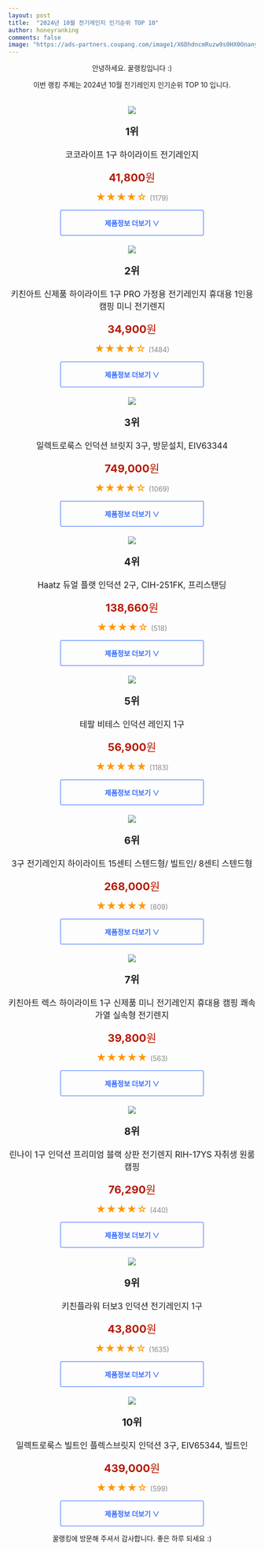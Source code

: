 ```yaml
---
layout: post
title:  "2024년 10월 전기레인지 인기순위 TOP 10"
author: honeyranking
comments: false
image: "https://ads-partners.coupang.com/image1/X6DhdncmRuzw9s0HX0OnanybJoszjYvnqZTcRlVlAIDuH4KXAdyob8qrjuTdmuw1WgQaiVkysTgqtiCWZkkiWQpnBOPbLxSZ9ei8WgxdQFGO4Rtd-iAepMXptdEZLsY2Kl9l7k3oDOAwjNZmFZUQooUvcOnqh1Zb9SXoPWZEhFkcwmW3iUZKR39N8GSg2CeF7FUb23GeqqNofXLwzqXuTRrox4ntXJEApTvTELV0SCPI5LMze2gRi8pwTrLQ_ZkfCXMRIyu0G1352h6vue_xrXfOnjX3MdH4r6EevSbGFftiXHHW4NssPrg="
---
```

<p style="text-align: center;">안녕하세요. 꿀랭킹입니다 :)</p>
<p style="text-align: center;">이번 랭킹 주제는 2024년 10월 전기레인지 인기순위 TOP 10 입니다.</p><center><img src="https://ads-partners.coupang.com/image1/X6DhdncmRuzw9s0HX0OnanybJoszjYvnqZTcRlVlAIDuH4KXAdyob8qrjuTdmuw1WgQaiVkysTgqtiCWZkkiWQpnBOPbLxSZ9ei8WgxdQFGO4Rtd-iAepMXptdEZLsY2Kl9l7k3oDOAwjNZmFZUQooUvcOnqh1Zb9SXoPWZEhFkcwmW3iUZKR39N8GSg2CeF7FUb23GeqqNofXLwzqXuTRrox4ntXJEApTvTELV0SCPI5LMze2gRi8pwTrLQ_ZkfCXMRIyu0G1352h6vue_xrXfOnjX3MdH4r6EevSbGFftiXHHW4NssPrg=" style="margin-top:20px" /></center><p style="text-align: center; font-size: 20px"><b>1위</b></p><p style="text-align: center; font-size: 17px">코코라이프 1구 하이라이트 전기레인지</p><p style="text-align: center;"><span style="color: #b61800; font-size: 22px;"><b>41,800</b>원</span></p><p style="text-align: center;"><span style="color: #ff9600; font-size: 20px;">★★★★☆ </span><span style="color: #878787;">(1179)</span></p><center><a href="https://link.coupang.com/re/AFFSDP?lptag=AF3899140&subid=honeyrank&pageKey=33011413&itemId=124184169&vendorItemId=84924196441&traceid=V0-153-3d44c15804c9c9a5&requestid=20241030090000703121865579&token=31850C%7CMIXED"><div style="font-size: 14px; display: inline-block; padding: 15px 90px; color: #346aff; border-radius: 2px; border: 1px solid #346aff; cursor: pointer;"><b>제품정보 더보기 &or;</b></div></a></center><center><img src="https://ads-partners.coupang.com/image1/-VARap-IaqtlzPar-R8CeXEKEGdNxN5SFlj-EfuYVnnQxpvZy-3ZAAx2EjbUN1EgHd6KYzC0VOAKqVk6ebbOSwZaEY9OfRWdLlUwqs1h8IlECgpHzOORUdiLcqlUjTl0KREj2lfVfST5fWw2CuxDU9-QmgPmgQdZTQMwWSXJGo35kvEFeBACSJY9yoCQFXq1rUgfU-nzMys3z67jECu-ODYOMXL14yVVIoWsE0EYVYxdb-6M0jfidZk-uuNxBsJhODQpnZNoUd0NXimTv71hmooZm1CVjWl27Dv3C5JL3mnbhyEx8TvGZFI=" style="margin-top:20px" /></center><p style="text-align: center; font-size: 20px"><b>2위</b></p><p style="text-align: center; font-size: 17px">키친아트 신제품 하이라이트 1구 PRO 가정용 전기레인지 휴대용 1인용 캠핑 미니 전기렌지</p><p style="text-align: center;"><span style="color: #b61800; font-size: 22px;"><b>34,900</b>원</span></p><p style="text-align: center;"><span style="color: #ff9600; font-size: 20px;">★★★★☆ </span><span style="color: #878787;">(1484)</span></p><center><a href="https://link.coupang.com/re/AFFSDP?lptag=AF3899140&subid=honeyrank&pageKey=8207873346&itemId=23548650473&vendorItemId=90574721803&traceid=V0-153-f0c25741d4b34d7e&requestid=20241030090000703121865579&token=31850C%7CMIXED"><div style="font-size: 14px; display: inline-block; padding: 15px 90px; color: #346aff; border-radius: 2px; border: 1px solid #346aff; cursor: pointer;"><b>제품정보 더보기 &or;</b></div></a></center><center><img src="https://ads-partners.coupang.com/image1/-sd3KS-ydQ-E2OHH-tE1A56nv_QNhfE_MJyl67mCBpitbGJ5ofi4pDEBJ0GPmshIt8fMz3krRpqEXyJbp2TjHWHdjxtEEofDoFjF6PwCiSVwWZ3KPYldMRlSKDRoICIgMzpPc-gVcw7tarbQWw1hGsSLWnJyqH9zi2os9Zivb9dGhdPSxZQoVX78eoo_lZb9YyJpWnAH5C4eUkg8tGecqgFPOXDYLnlz5Td25oPHo02m585lR2odGB9jmbB1DJMhIOjAJExak_ZqK9ycpuWS5PNZ_n8Q5C7zkilvkkANrw==" style="margin-top:20px" /></center><p style="text-align: center; font-size: 20px"><b>3위</b></p><p style="text-align: center; font-size: 17px">일렉트로룩스 인덕션 브릿지 3구, 방문설치, EIV63344</p><p style="text-align: center;"><span style="color: #b61800; font-size: 22px;"><b>749,000</b>원</span></p><p style="text-align: center;"><span style="color: #ff9600; font-size: 20px;">★★★★☆ </span><span style="color: #878787;">(1069)</span></p><center><a href="https://link.coupang.com/re/AFFSDP?lptag=AF3899140&subid=honeyrank&pageKey=6900013954&itemId=16592160687&vendorItemId=83777275279&traceid=V0-153-a2243860cb2696cf&clickBeacon=e865fc90-9651-11ef-b0c2-d7bb99b1d075%7E3&requestid=20241030090000703121865579&token=31850C%7CMIXED"><div style="font-size: 14px; display: inline-block; padding: 15px 90px; color: #346aff; border-radius: 2px; border: 1px solid #346aff; cursor: pointer;"><b>제품정보 더보기 &or;</b></div></a></center><center><img src="https://ads-partners.coupang.com/image1/ODRAPtyeCJlXcnK4OFhiL7KabbCvPjua0Q0S0b70aVzJg7wv4jvz_qy_Y3Z_DOfsTVwp8b2SxRjfO_rzjLxlFMlKOIJDpfHq1bQ1Avc1ZG7K3z2ktveejGsnHm9XjJonXh9xa7xJ_rv_cE56chx3bFa_55wF-WgcLKM1tN07-8r6b11h4gUnp4JanM0z1bQoJZqzV-C-eegiIwRtKC5MrEqbBXRnysdsX9S056v3sUrKpfXRhAfiVBNpSD2-1PQNIC9EJDW_5OqKhGfMKWMqX89_095ShrqvOsipBR1J" style="margin-top:20px" /></center><p style="text-align: center; font-size: 20px"><b>4위</b></p><p style="text-align: center; font-size: 17px">Haatz 듀얼 플랫 인덕션 2구, CIH-251FK, 프리스탠딩</p><p style="text-align: center;"><span style="color: #b61800; font-size: 22px;"><b>138,660</b>원</span></p><p style="text-align: center;"><span style="color: #ff9600; font-size: 20px;">★★★★☆ </span><span style="color: #878787;">(518)</span></p><center><a href="https://link.coupang.com/re/AFFSDP?lptag=AF3899140&subid=honeyrank&pageKey=6400904065&itemId=13684538239&vendorItemId=89455786626&traceid=V0-153-9887631f9be3503f&clickBeacon=e865fc90-9651-11ef-b67f-99f88839174d%7E3&requestid=20241030090000703121865579&token=31850C%7CMIXED"><div style="font-size: 14px; display: inline-block; padding: 15px 90px; color: #346aff; border-radius: 2px; border: 1px solid #346aff; cursor: pointer;"><b>제품정보 더보기 &or;</b></div></a></center><center><img src="https://ads-partners.coupang.com/image1/Zt_ZtbkDUYjGlI70ZqpHCC78Z8YM9pPZgLz9DgigbkUev-DOUglhry80OB0YWjPDlknB-yKeqmQ6HbHmp_VW-h_ZhY7tz8WXDAhsgSyKzRcHqNAJjh1FJMAw7ctQqCMj56qfy7xNQ7mXF96ffW5CsujTBpSY7Y2gcVBgZ9GIWc9F_FCvDiszhh-PLAH5vnv2LI7OTpEifoH1D37NDhp7mvORSvD9pnrE6mhj8GRmkbZNXQ7JYFTbrVloV7nGBTb8To4IXaGQUFr45zjVomFiR21HrNh9jgx4koU=" style="margin-top:20px" /></center><p style="text-align: center; font-size: 20px"><b>5위</b></p><p style="text-align: center; font-size: 17px">테팔 비테스 인덕션 레인지 1구</p><p style="text-align: center;"><span style="color: #b61800; font-size: 22px;"><b>56,900</b>원</span></p><p style="text-align: center;"><span style="color: #ff9600; font-size: 20px;">★★★★★ </span><span style="color: #878787;">(1183)</span></p><center><a href="https://link.coupang.com/re/AFFSDP?lptag=AF3899140&subid=honeyrank&pageKey=5144316137&itemId=7059277149&vendorItemId=74351343442&traceid=V0-153-f9b9f9d7a1e85109&requestid=20241030090000703121865579&token=31850C%7CMIXED"><div style="font-size: 14px; display: inline-block; padding: 15px 90px; color: #346aff; border-radius: 2px; border: 1px solid #346aff; cursor: pointer;"><b>제품정보 더보기 &or;</b></div></a></center><center><img src="https://ads-partners.coupang.com/image1/5GUWp_hn7x9-ssoe5MfOTXEp-GLhfx4bTpnqQ6E7XnPurKGHSjk8lBEBoDwx6kXMH06UKN-Sjhf_MCxY6B1zAUQf2te0kiHz2TpKdHSdZdON6TRbXYjpbM77FrzP9xGD3ihrjSxGHGvzoUvb6kiERwgrNsJkIWP90zmqPCgV7PCmUvd25JLLDDUlUDVRQ5K90E-gOr5-qS07wwNMK0uRhRLMaZo6HpDAWKTHCNxXmKrRCwvW_FNQsAxhm24ehlydtlk_Ti_nS3vlgV2E28HJCA8rd6ht9R8w81EGbx6Vw7ukXPUb6qE35g0ErfQDuw==" style="margin-top:20px" /></center><p style="text-align: center; font-size: 20px"><b>6위</b></p><p style="text-align: center; font-size: 17px">3구 전기레인지 하이라이트 15센티 스텐드형/ 빌트인/ 8센티 스텐드형</p><p style="text-align: center;"><span style="color: #b61800; font-size: 22px;"><b>268,000</b>원</span></p><p style="text-align: center;"><span style="color: #ff9600; font-size: 20px;">★★★★★ </span><span style="color: #878787;">(809)</span></p><center><a href="https://link.coupang.com/re/AFFSDP?lptag=AF3899140&subid=honeyrank&pageKey=8223010920&itemId=23640644811&vendorItemId=90666062629&traceid=V0-153-36a2b8866fd2bd46&clickBeacon=e865fc90-9651-11ef-831b-4b1d56202d59%7E3&requestid=20241030090000703121865579&token=31850C%7CMIXED"><div style="font-size: 14px; display: inline-block; padding: 15px 90px; color: #346aff; border-radius: 2px; border: 1px solid #346aff; cursor: pointer;"><b>제품정보 더보기 &or;</b></div></a></center><center><img src="https://ads-partners.coupang.com/image1/QnEF77FjdW1EDDNhQngwfi4x2DGMumtYKXfy2_wpkvN5m3CoVfclKugXgqlyNC3GPxGs2rQuP8OXVW0P0eXfRK6FRrThdEORLe7Y7RsrUgKbjWUu8CyHHwxasjL555o7Dw56O0yFY8fZillmmcHTlBgjc5CmwXHjaWFY154HJZ_bMtD9kb-l52mRS2FCuS4l7zhn7mrGypkUx1Fj73MuCiehnLqakm1lU3eValRbI3_9-bOteaK5xMiO4oKEwcn-FYsqgJ49dhWu--2CxggvaJu6jd6XDvlBQxfjXfJBOBeNWJpAsVbZ205l" style="margin-top:20px" /></center><p style="text-align: center; font-size: 20px"><b>7위</b></p><p style="text-align: center; font-size: 17px">키친아트 렉스 하이라이트 1구 신제품 미니 전기레인지 휴대용 캠핑 쾌속가열 실속형 전기렌지</p><p style="text-align: center;"><span style="color: #b61800; font-size: 22px;"><b>39,800</b>원</span></p><p style="text-align: center;"><span style="color: #ff9600; font-size: 20px;">★★★★★ </span><span style="color: #878787;">(563)</span></p><center><a href="https://link.coupang.com/re/AFFSDP?lptag=AF3899140&subid=honeyrank&pageKey=8207854934&itemId=23548593596&vendorItemId=90574665410&traceid=V0-153-b26e8589ebd727a3&requestid=20241030090000703121865579&token=31850C%7CMIXED"><div style="font-size: 14px; display: inline-block; padding: 15px 90px; color: #346aff; border-radius: 2px; border: 1px solid #346aff; cursor: pointer;"><b>제품정보 더보기 &or;</b></div></a></center><center><img src="https://ads-partners.coupang.com/image1/hepIgR1leZR9ileWhZhfpQwoB0N0QQGhUMPFwq9pD38qCM7e0xX_dZXJhm0-MuWzotuYTbvuNHHs_cPt0glPliA60DuvJ4dzLOGYGhh9ZsjgX34WYzvenUEtjJ34P5taDqxF85pwGZKiTxr3iVehNJenRI_AE6Hgz_YTXHseNhtPS9kO5eNYo_Wj9Ow-AI5cHiDmKF15AoVv4k5u4fvrDaLDXlWbO57Ppt6wXC-rW0G6Pa8lf36OivGcVGMnrH1CTY0JYaimpgRCcu4nVeOCdEP0E0NYe4oKPhThylz1NS-fmOolaQMHqnqLMsUz98wa" style="margin-top:20px" /></center><p style="text-align: center; font-size: 20px"><b>8위</b></p><p style="text-align: center; font-size: 17px">린나이 1구 인덕션 프리미엄 블랙 상판 전기렌지 RIH-17YS 자취생 원룸 캠핑</p><p style="text-align: center;"><span style="color: #b61800; font-size: 22px;"><b>76,290</b>원</span></p><p style="text-align: center;"><span style="color: #ff9600; font-size: 20px;">★★★★☆ </span><span style="color: #878787;">(440)</span></p><center><a href="https://link.coupang.com/re/AFFSDP?lptag=AF3899140&subid=honeyrank&pageKey=8360837618&itemId=24161251421&vendorItemId=91179830078&traceid=V0-153-ddc2d6ea980f625e&clickBeacon=e865fc90-9651-11ef-8f48-70dfb675e5e1%7E3&requestid=20241030090000703121865579&token=31850C%7CMIXED"><div style="font-size: 14px; display: inline-block; padding: 15px 90px; color: #346aff; border-radius: 2px; border: 1px solid #346aff; cursor: pointer;"><b>제품정보 더보기 &or;</b></div></a></center><center><img src="https://ads-partners.coupang.com/image1/ppDuvyifZtzASbKSppg6tIveGaRukQZ4MvLMelBZ3gMUHV18nVTHZO30oLXy64NDvdQZfuJDx3wjNkk-m75prH_PYK-x5RXuHjWKypzQGPjgvt-jlV-A6e0JKX2QWljLI6zxGpNcalySZHaX8NdL3rSYuqlbNR-NVly4ork9R-0Y_F0VClnb01WZeA_Kdm2hMHXIy1r5IEaKhhkCF7ZOZOWQ52zhZ1n4BWKcNhMFbqyggvEP2B_uPkPoucFqeTwvPnm-hm987yOeEVZOfPDioVJ4PFZuODN3il4=" style="margin-top:20px" /></center><p style="text-align: center; font-size: 20px"><b>9위</b></p><p style="text-align: center; font-size: 17px">키친플라워 터보3 인덕션 전기레인지 1구</p><p style="text-align: center;"><span style="color: #b61800; font-size: 22px;"><b>43,800</b>원</span></p><p style="text-align: center;"><span style="color: #ff9600; font-size: 20px;">★★★★☆ </span><span style="color: #878787;">(1635)</span></p><center><a href="https://link.coupang.com/re/AFFSDP?lptag=AF3899140&subid=honeyrank&pageKey=7310298833&itemId=18726479788&vendorItemId=4226012864&traceid=V0-153-91f8ff89f0e5a022&requestid=20241030090000703121865579&token=31850C%7CMIXED"><div style="font-size: 14px; display: inline-block; padding: 15px 90px; color: #346aff; border-radius: 2px; border: 1px solid #346aff; cursor: pointer;"><b>제품정보 더보기 &or;</b></div></a></center><center><img src="https://ads-partners.coupang.com/image1/dBr1NmUNEqqy0vOVdPRfWXgc0gZT6CM2X3zAf_G5Yyxu_xovmMmWXWSCiMXWB7p7le4u7C3xplnK-QP-7VNty-Qjz-fcpMXMrlAFsv0bhlRVDar9y1p2qIlpmKhZ9ILXNZ9dZTDpiovlzYKBQG29uiOH2yvUKYMHxNwME7q99DTC5_Tr1aA9WQG8-w6ItuXjBClpEGrVRhohRMZNwd7bx0etRtWvBUjd4uocmYAntqQo6UPYPGUsx_KJqKTob1UgE16o9dUDnrhHAhYBYNY5MTxfiOrGOGXvL0vRxQZJ" style="margin-top:20px" /></center><p style="text-align: center; font-size: 20px"><b>10위</b></p><p style="text-align: center; font-size: 17px">일렉트로룩스 빌트인 플렉스브릿지 인덕션 3구, EIV65344, 빌트인</p><p style="text-align: center;"><span style="color: #b61800; font-size: 22px;"><b>439,000</b>원</span></p><p style="text-align: center;"><span style="color: #ff9600; font-size: 20px;">★★★★☆ </span><span style="color: #878787;">(599)</span></p><center><a href="https://link.coupang.com/re/AFFSDP?lptag=AF3899140&subid=honeyrank&pageKey=7203689304&itemId=18214394043&vendorItemId=85362341077&traceid=V0-153-f3f41314239b5a7e&clickBeacon=e865fc90-9651-11ef-b5ac-a945fa8def46%7E3&requestid=20241030090000703121865579&token=31850C%7CMIXED"><div style="font-size: 14px; display: inline-block; padding: 15px 90px; color: #346aff; border-radius: 2px; border: 1px solid #346aff; cursor: pointer;"><b>제품정보 더보기 &or;</b></div></a></center><p style="text-align: center;">꿀랭킹에 방문해 주셔서 감사합니다. 좋은 하루 되세요 :)</p>